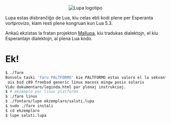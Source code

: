 <p align="center">
  <img src="https://raw.githubusercontent.com/psychoslave/lupa/master/bildaro/lupa%20emblemo.png" alt="Lupa logotipo" title="Lupu vin!" />
</p>

Lupa estas disbranĉiĝo de Lua, kiu celas ebli kodi plene per Esperanta
vortprovizo, kiam resti plene kongruan kun Lua 5.3.

Ankaŭ ekzistas la fratan projekton [Mallupa](https://github.com/psychoslave/mallupa), kiu tradukas dialektojn, el kiu
Esperantajn dialektojn, al plena Lua kodo.

# Ek!
```bash
$ ./fare
Bonvolu taski 'faru PALTFORMO' kie PALTFORMO estas valoro el la sekvantaj:
 aix bsd c89 freebsd generic linux macosx mingw posix solaris
Vidu dokumentaro/leginda.html por plenaj instrukcioj.
$ # ekzemple por linux platformo
$ ./fare linux 
$ ./fontaro/lupe ekzemplaro/saluti.lupa
$ sudo ./fare instali
$ cd ekzemplaro
$ lupe saluti.lupa
```
